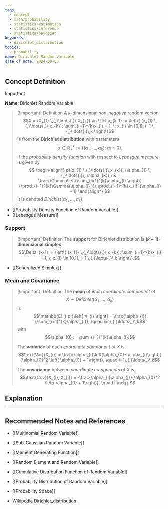 ```yaml
---
tags:
  - concept
  - math/probability
  - statistics/estimation
  - statistics/inference
  - statistics/bayesian
keywords:
  - dirichlet_distribution
topics:
  - probability
name: Dirichlet Random Variable
date of note: 2024-09-05
---
```


## Concept Definition

>[!important]
>**Name**: Dirichlet Random Variable

>[!important] Definition
>A $k$-dimensional *non-negative* random vector $$X = (X_{1} \,{,}\ldots{,}\,X_{k}) \in \Delta_{k-1} := \left\{  (x_{1} \,{,}\ldots{,}\,x_{k}): \sum_{i=1}^{k}x_{i} = 1, \; x_{i} \in [0,1], i=1 \,{,}\ldots{,}\,k  \right\}$$ is from the **Dirichlet distribution** with parameters $$\alpha \in \mathbb{R}_{+}^{k} := \left\{(\alpha_{1} \,{,}\ldots{,}\, \alpha_{k}):\; \alpha_{i} \ge 0\right\},$$ if the *probability density function* with respect to *Lebesgue measure*  is given by 
>$$
>\begin{align*}
>p((x_{1} \,{,}\ldots{,}\,x_{k}); (\alpha_{1} \,{,}\ldots{,}\, \alpha_{k}) ) &= \frac{\Gamma\left(\sum_{i=1}^{k}\alpha_{i} \right)}{\prod_{i=1}^{k}\Gamma(\alpha_{i} )}\,\prod_{i=1}^{k}x_{i}^{\alpha_{i} - 1}
>\end{align*}
>$$
>It is denoted $Dirichlet(\alpha_{1} \,{,}\ldots{,}\, \alpha_{k}).$

- [[Probability Density Function of Random Variable]]
- [[Lebesgue Measure]]

### Support

>[!important] Definition
>The **support** for Dirichlet distribution is **$(k-1)$-dimensional simplex** $$\Delta_{k-1} := \left\{  (x_{1} \,{,}\ldots{,}\,x_{k}): \sum_{i=1}^{k}x_{i} = 1, \; x_{i} \in [0,1], i=1 \,{,}\ldots{,}\,k  \right\}.$$

- [[Generalized Simplex]]


### Mean and Covariance

>[!important] Definition
>The **mean** of each *coordinate component* of $$X \sim Dirichlet(\alpha_{1} \,{,}\ldots{,}\, \alpha_{k})$$ is $$\mathbb{E}_{ p }\left[  X_{i} \right] = \frac{\alpha_{i}}{\sum_{i=1}^{k}\alpha_{i}}, \quad i=1\,{,}\ldots{,}\,k$$ 
>with $$\alpha_{0} := \sum_{i=1}^{k}\alpha_{i}.$$
>
>The **variance** of each *coordinate component* of $X$ is $$\text{Var}(X_{i}) = \frac{\alpha_{i}\left(\alpha_{0}- \alpha_{i}\right)}{\alpha_{0}^2 \left( \alpha_{0} + 1\right)}, \quad i=1\,{,}\ldots{,}\,k$$
>
>The **covariance** between *coordinate components* of $X$ is $$\text{Cov}(X_{i}, X_{j}) = -\frac{\alpha_{i}\alpha_{j}}{\alpha_{0}^2 \left( \alpha_{0} + 1\right)}, \quad i \neq j.$$



## Explanation





-----------
##  Recommended Notes and References


- [[Multinomial Random Variable]]
- [[Sub-Gaussian Random Variable]]

- [[Moment Generating Function]]
- [[Random Element and Random Variable]]
- [[Cumulative Distribution Function of Random Variable]]
- [[Probability Distribution of Random Variable]]
- [[Probability Space]]

- Wikipedia [Dirichlet_distribution](https://en.wikipedia.org/wiki/Dirichlet_distribution)